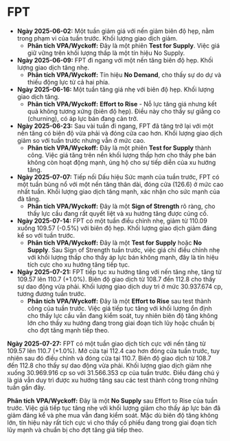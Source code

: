# FPT

- **Ngày 2025-06-02:** Một tuần giảm giá với nến giảm biên độ hẹp, nằm trong phạm vi của tuần trước. Khối lượng giao dịch giảm.
    - **Phân tích VPA/Wyckoff:** Đây là một phiên **Test for Supply**. Việc giá giữ vững trên khối lượng thấp là một tín hiệu No Supply.
- **Ngày 2025-06-09:** FPT đi ngang với một nến tăng biên độ hẹp. Khối lượng giao dịch tăng nhẹ.
    - **Phân tích VPA/Wyckoff:** Tín hiệu **No Demand**, cho thấy sự do dự và thiếu động lực từ cả hai phía.
- **Ngày 2025-06-16:** Một tuần tăng giá nhẹ với biên độ hẹp. Khối lượng giao dịch tăng.
    - **Phân tích VPA/Wyckoff:** **Effort to Rise** - Nỗ lực tăng giá nhưng kết quả không tương xứng (biên độ hẹp). Điều này cho thấy sự giằng co (churning), có áp lực bán đang cản trở.
- **Ngày 2025-06-23:** Sau vài tuần đi ngang, FPT đã tăng trở lại với một nến tăng có biên độ vừa phải và đóng cửa cao hơn. Khối lượng giao dịch giảm so với tuần trước nhưng vẫn ở mức cao.
    - **Phân tích VPA/Wyckoff:** Đây là một phiên **Test for Supply** thành công. Việc giá tăng trên nền khối lượng thấp hơn cho thấy phe bán không còn hoạt động mạnh, ủng hộ cho sự tiếp diễn của xu hướng tăng.
- **Ngày 2025-07-07:** Tiếp nối Dấu hiệu Sức mạnh của tuần trước, FPT có một tuần bùng nổ với một nến tăng thân dài, đóng cửa (126.6) ở mức cao nhất tuần. Khối lượng giao dịch tăng mạnh, xác nhận cho sức mạnh của đà tăng.
    - **Phân tích VPA/Wyckoff:** Đây là một **Sign of Strength** rõ ràng, cho thấy lực cầu đang rất quyết liệt và xu hướng tăng được củng cố.
- **Ngày 2025-07-14:** FPT có một tuần điều chỉnh nhẹ, giảm từ 110.09 xuống 109.57 (-0.5%) với biên độ hẹp. Khối lượng giao dịch giảm đáng kể so với tuần trước.
    - **Phân tích VPA/Wyckoff:** Đây là một **Test for Supply** hoặc **No Supply**. Sau Sign of Strength tuần trước, việc giá chỉ điều chỉnh nhẹ với khối lượng thấp cho thấy áp lực bán không mạnh, đây là tín hiệu tích cực cho xu hướng tăng tiếp tục.
- **Ngày 2025-07-21:** FPT tiếp tục xu hướng tăng với nến tăng nhẹ, tăng từ 109.57 lên 110.7 (+1.0%). Biên độ giao dịch từ 108.7 đến 112.8 cho thấy sự dao động vừa phải. Khối lượng giao dịch duy trì ở mức 30.937.674 cp, tương đương tuần trước.
    - **Phân tích VPA/Wyckoff:** Đây là một **Effort to Rise** sau test thành công của tuần trước. Việc giá tiếp tục tăng với khối lượng ổn định cho thấy lực cầu vẫn đang kiểm soát, tuy nhiên biên độ tăng không lớn cho thấy xu hướng đang trong giai đoạn tích lũy hoặc chuẩn bị cho đợt tăng mạnh tiếp theo.


**Ngày 2025-07-27:** FPT có một tuần giao dịch tích cực với nến tăng từ 109.57 lên 110.7 (+1.0%). Mở cửa tại 112.4 cao hơn đóng cửa tuần trước, tuy nhiên sau đó điều chỉnh và đóng cửa tại 110.7. Biên độ giao dịch từ 108.7 đến 112.8 cho thấy sự dao động vừa phải. Khối lượng giao dịch giảm nhẹ xuống 30.969.916 cp so với 31.566.353 cp của tuần trước. Điều đáng chú ý là giá vẫn duy trì được xu hướng tăng sau các test thành công trong những tuần gần đây.

**Phân tích VPA/Wyckoff:** Đây là một **No Supply** sau Effort to Rise của tuần trước. Việc giá tiếp tục tăng nhẹ với khối lượng giảm cho thấy áp lực bán đã giảm đáng kể và phe mua vẫn đang kiểm soát. Mặc dù biên độ tăng không lớn, tín hiệu này rất tích cực vì cho thấy cổ phiếu đang trong giai đoạn tích lũy mạnh và chuẩn bị cho đợt tăng giá tiếp theo.
